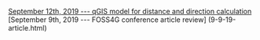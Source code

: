 [September 12th, 2019 --- qGIS model for distance and direction calculation](9-12-19-qGISModel.html)
[September 9th, 2019 --- FOSS4G conference article review] (9-9-19-article.html)
